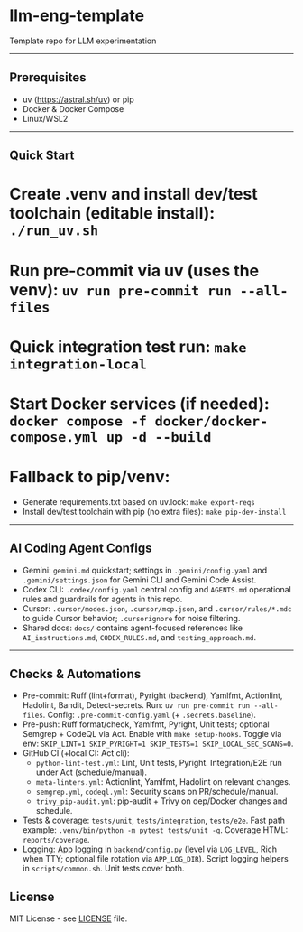# llm-eng-template

Template repo for LLM experimentation

---

## Prerequisites
- uv (https://astral.sh/uv) or pip
- Docker & Docker Compose
- Linux/WSL2

---

## Quick Start

# Create .venv and install dev/test toolchain (editable install): `./run_uv.sh`
# Run pre-commit via uv (uses the venv): `uv run pre-commit run --all-files`
# Quick integration test run: `make integration-local`
# Start Docker services (if needed): `docker compose -f docker/docker-compose.yml up -d --build`

# Fallback to pip/venv: 
- Generate requirements.txt based on uv.lock: `make export-reqs`
- Install dev/test toolchain with pip (no extra files): `make pip-dev-install`

---

## AI Coding Agent Configs

- Gemini: `gemini.md` quickstart; settings in `.gemini/config.yaml` and `.gemini/settings.json` for Gemini CLI and Gemini Code Assist.
- Codex CLI: `.codex/config.yaml` central config and `AGENTS.md` operational rules and guardrails for agents in this repo.
- Cursor: `.cursor/modes.json`, `.cursor/mcp.json`, and `.cursor/rules/*.mdc` to guide Cursor behavior; `.cursorignore` for noise filtering.
- Shared docs: `docs/` contains agent-focused references like `AI_instructions.md`, `CODEX_RULES.md`, and `testing_approach.md`.

---

## Checks & Automations

- Pre-commit: Ruff (lint+format), Pyright (backend), Yamlfmt, Actionlint, Hadolint, Bandit, Detect-secrets. Run: `uv run pre-commit run --all-files`. Config: `.pre-commit-config.yaml` (+ `.secrets.baseline`).
- Pre-push: Ruff format/check, Yamlfmt, Pyright, Unit tests; optional Semgrep + CodeQL via Act. Enable with `make setup-hooks`. Toggle via env: `SKIP_LINT=1 SKIP_PYRIGHT=1 SKIP_TESTS=1 SKIP_LOCAL_SEC_SCANS=0`.
- GitHub CI (+local CI: Act cli):
  - `python-lint-test.yml`: Lint, Unit tests, Pyright. Integration/E2E run under Act (schedule/manual).
  - `meta-linters.yml`: Actionlint, Yamlfmt, Hadolint on relevant changes.
  - `semgrep.yml`, `codeql.yml`: Security scans on PR/schedule/manual.
  - `trivy_pip-audit.yml`: pip-audit + Trivy on dep/Docker changes and schedule.
- Tests & coverage: `tests/unit`, `tests/integration`, `tests/e2e`. Fast path example: `.venv/bin/python -m pytest tests/unit -q`. Coverage HTML: `reports/coverage`.
- Logging: App logging in `backend/config.py` (level via `LOG_LEVEL`, Rich when TTY; optional file rotation via `APP_LOG_DIR`). Script logging helpers in `scripts/common.sh`. Unit tests cover both.

## License

MIT License - see [LICENSE](LICENSE) file.
